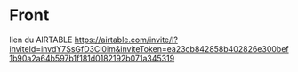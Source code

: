 # Front

lien du AIRTABLE
https://airtable.com/invite/l?inviteId=invdY7SsGfD3Ci0im&inviteToken=ea23cb842858b402826e300bef1b90a2a64b597b1f181d0182192b071a345319
